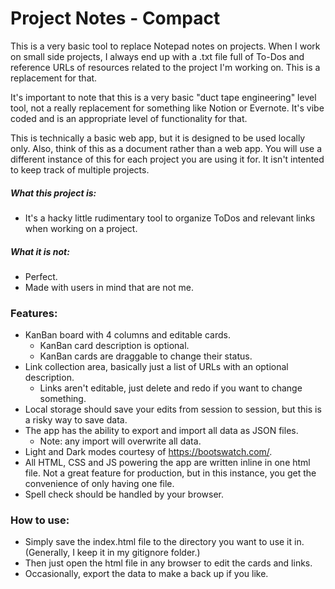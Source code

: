 # Project Notes - Compact

This is a very basic tool to replace Notepad notes on projects. When I work on small side projects, I always end up with a .txt file full of To-Dos and reference URLs of resources related to the project I'm working on. This is a replacement for that.

It's important to note that this is a very basic "duct tape engineering" level tool, not a really replacement for something like Notion or Evernote. It's vibe coded and is an appropriate level of functionality for that.

This is technically a basic web app, but it is designed to be used locally only. Also, think of this as a document rather than a web app. You will use a different instance of this for each project you are using it for. It isn't intented to keep track of multiple projects.

##### What this project is:
* It's a hacky little rudimentary tool to organize ToDos and relevant links when working on a project.

##### What it is not:
* Perfect. 
* Made with users in mind that are not me.

### Features:

- KanBan board with 4 columns and editable cards.
  - KanBan card description is optional.
  - KanBan cards are draggable to change their status.
- Link collection area, basically just a list of URLs with an optional description.
  - Links aren't editable, just delete and redo if you want to change something.
- Local storage should save your edits from session to session, but this is a risky way to save data.
- The app has the ability to export and import all data as JSON files.
  - Note: any import will overwrite all data.
- Light and Dark modes courtesy of https://bootswatch.com/.
- All HTML, CSS and JS powering the app are written inline in one html file. Not a great feature for production, but in this instance, you get the convenience of only having one file.
- Spell check should be handled by your browser.

### How to use: 

- Simply save the index.html file to the directory you want to use it in. (Generally, I keep it in my gitignore folder.) 
- Then just open the html file in any browser to edit the cards and links.
- Occasionally, export the data to make a back up if you like. 



